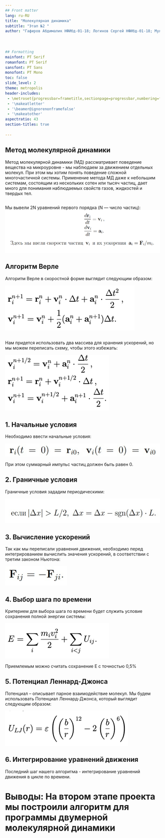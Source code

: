 ```yaml
---
## Front matter
lang: ru-RU
title: "Молекулярная динамика"
subtitle: "Этап №2 "
author: "Гафиров Абдималик НФИбд-01-18; Логинов Сергей НФИбд-01-18; Мулихин Павел НФИбд-01-18; Наливайко Сергей НФИбд-01-18; Смирнова Мария НФИбд-01-18; Сорокин Андрей НФИбд-03-18"



## Formatting
mainfont: PT Serif
romanfont: PT Serif
sansfont: PT Sans
monofont: PT Mono
toc: false
slide_level: 2
theme: metropolis
header-includes:
 - \metroset{progressbar=frametitle,sectionpage=progressbar,numbering=fraction}
 - '\makeatletter'
 - '\beamer@ignorenonframefalse'
 - '\makeatother'
aspectratio: 43
section-titles: true

---
```


## Метод молекулярной динамики
Метод молекулярной динамики (МД) рассматривает поведение вещества на микроуровне - мы наблюдаем за движением отдельных молекул. При этом мы хотим понять поведение сложной многочастичной системы. Применение метода МД даже к небольшим системам, состоящим из нескольких сотен или тысяч частиц, дает много для понимания наблюдаемых свойств газов, жидкостей и твердых тел.

##
Мы вывели 2N уравнений первого порядка (N — число частиц):
![](images/01.png)

## Алгоритм Верле
Алгоритм Верле в скоростной форме выглядит следующим образом:

![](images/02.png)

##
Нам придется использовать два массива для хранения ускорений, но мы можем переписать схему, чтобы этого избежать: 

![](images/03.png)

## 1. Начальные условия
Необходимо ввести начальные условия:

![](images/04.png)

При этом суммарный импульс частиц должен быть равен 0.

## 2. Граничные условия
Граничные условия зададим периодическими:

![](images/05.png)

## 3. Вычисление ускорений
Так как мы переписали уравнения движения, необходимо перед интегрированием вычислить значения ускорений, в соответствии с третим законом Ньютона:

![](images/06.png)

## 4. Выбор шага по времени
Критерием для выбора шага по времени будет служить условие сохранения полной энергии системы:

![](images/07.png) 

Приемлемым можно считать сохранение E с точностью 0,5%

## 5. Потенциал Леннард-Джонса
Потенциал – описывает парное взаимодействие молекул. Мы будем использовать Потенциал Леннард-Джонса, который выглядит следующим образом:

![](images/08.png)

## 6. Интегрирование уравнений движения

Последний шаг нашего алгоритма - интегрирование уравнений движения в цикле по времени.

# Выводы: На втором этапе проекта мы построили алгоритм для программы  двумерной молекулярной динамики

